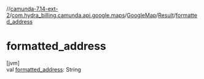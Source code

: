 //[camunda-7.14-ext-2](../../../../index.md)/[com.hydra_billing.camunda.api.google.maps](../../index.md)/[GoogleMap](../index.md)/[Result](index.md)/[formatted_address](formatted_address.md)

# formatted_address

[jvm]\
val [formatted_address](formatted_address.md): String
